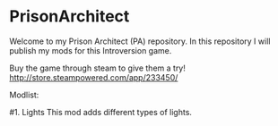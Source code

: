 # PrisonArchitect

Welcome to my Prison Architect (PA) repository. In this repository I will publish my mods for this Introversion game.

Buy the game through steam to give them a try! http://store.steampowered.com/app/233450/

Modlist:

#1. Lights
This mod adds different types of lights.